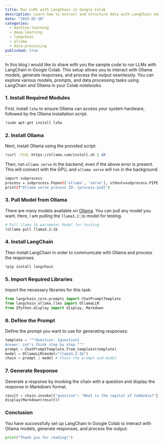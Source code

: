 ```yaml
---
title: Run LLMs with LangChain in Google Colab
description: Learn how to extract and structure data with LangChain and Ollama. This guide covers schema validation with Pydantic, response formatting with LangChain's parsers, and data manipulation with Pandas, ideal for automated data retrieval, market research, and AI content analysis.
date: "2025-02-10"
categories:
  - machine-learning
  - deep-learning
  - langchain
  - ollama
  - data-processing
published: true
---
```


In this blog I would like to share with you the sample code to run LLMs with LangChain in Google Colab. This setup allows you to interact with Ollama models, generate responses, and process the output seamlessly. You can explore various models, prompts, and data processing tasks using LangChain and Ollama in your Colab notebooks.

### 1. Install Required Modules
First, install `lshw` to ensure Ollama can access your system hardware, followed by the Ollama installation script.

```bash
!sudo apt-get install lshw
```

### 2. Install Ollama
Next, install Ollama using the provided script:
```bash
!curl -fsSL https://ollama.com/install.sh | sh
```
Then, run `ollama serve` in the backend, even if the above error is present. This will connect with the GPU, and `ollama serve` will run in the background.

```bash
import subprocess
process = subprocess.Popen(['ollama', 'serve'], stdout=subprocess.PIPE, stderr=subprocess.PIPE)
print(f"Ollama serve process ID: {process.pid}")
```

### 3. Pull Model from Ollama
There are many models available on [Ollama](https://ollama.com/search). You can pull any model you want. Here, I am pulling the `llama3.2:1b` model for testing.

```bash
# Pull llama 1b parameter Model for testing
!ollama pull llama3.2:1b
```

### 4. Install LangChain
Then install LangChain in order to communicate with Ollama and process the responses.
```bash
!pip install langchain
```

### 5. Import Required Libraries
Import the necessary libraries for this task:
```python
from langchain_core.prompts import ChatPromptTemplate
from langchain_ollama.llms import OllamaLLM
from IPython.display import display, Markdown
```

### 6. Define the Prompt
Define the prompt you want to use for generating responses:
```python
template = """Question: {question}
Answer: Let's think step by step."""
prompt = ChatPromptTemplate.from_template(template)
model = OllamaLLM(model="llama3.2:1b")
chain = prompt | model # Chain the prompt and model
```

### 7. Generate Response
Generate a response by invoking the chain with a question and display the response in Markdown format.
```python
result = chain.invoke({"question": "What is the capital of Cambodia?"})
display(Markdown(result))
```
### Conclusion
You have successfully set up LangChain in Google Colab to interact with Ollama models, generate responses, and process the output.
```python
print("Thank you for reading!")
```